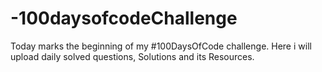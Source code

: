 # -100daysofcodeChallenge
Today marks the beginning of my #100DaysOfCode challenge. Here i will upload daily solved questions, Solutions and its Resources.
